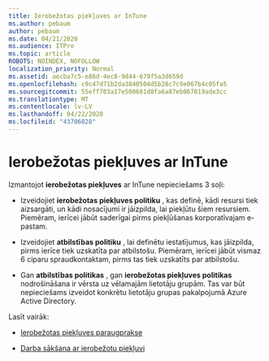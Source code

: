 ```yaml
---
title: Ierobežotas piekļuves ar InTune
ms.author: pebaum
author: pebaum
ms.date: 04/21/2020
ms.audience: ITPro
ms.topic: article
ROBOTS: NOINDEX, NOFOLLOW
localization_priority: Normal
ms.assetid: aecba7c5-e86d-4ec8-9d44-679f5a3d659d
ms.openlocfilehash: c9c47d71b2da3840504d5b28c7c9e067b4c05fa5
ms.sourcegitcommit: 55eff703a17e500681d8fa6a87eb067019ade3cc
ms.translationtype: MT
ms.contentlocale: lv-LV
ms.lasthandoff: 04/22/2020
ms.locfileid: "43706028"
---
```

# <a name="conditional-access-with-intune"></a>Ierobežotas piekļuves ar InTune

Izmantojot **ierobežotas piekļuves** ar InTune nepieciešams 3 soļi: 
  
- Izveidojiet **ierobežotas piekļuves politiku** , kas definē, kādi resursi tiek aizsargāti, un kādi nosacījumi ir jāizpilda, lai piekļūtu šiem resursiem. Piemēram, ierīcei jābūt saderīgai pirms piekļūšanas korporatīvajam e-pastam. 
    
- Izveidojiet **atbilstības politiku** , lai definētu iestatījumus, kas jāizpilda, pirms ierīce tiek uzskatīta par atbilstošu. Piemēram, ierīcei jābūt vismaz 6 ciparu spraudkontaktam, pirms tas tiek uzskatīts par atbilstošu. 
    
- Gan **atbilstības politikas** , gan **ierobežotas piekļuves politikas** nodrošināšana ir vērsta uz vēlamajām lietotāju grupām. Tas var būt nepieciešams izveidot konkrētu lietotāju grupas pakalpojumā Azure Active Directory. 
    
Lasīt vairāk:
  
- [Ierobežotas piekļuves paraugprakse](https://docs.microsoft.com/azure/active-directory/conditional-access/best-practices)
    
- [Darba sākšana ar ierobežotu piekļuvi](https://docs.microsoft.com/azure/active-directory/active-directory-conditional-access-azure-portal-get-started)
    

